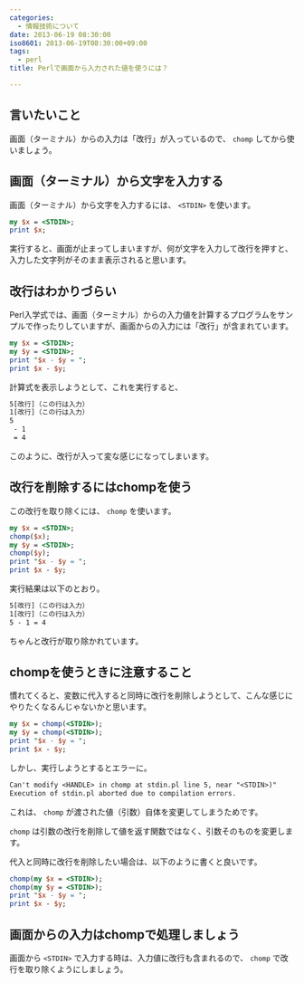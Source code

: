 ```yaml
---
categories:
  - 情報技術について
date: 2013-06-19 08:30:00
iso8601: 2013-06-19T08:30:00+09:00
tags:
  - perl
title: Perlで画面から入力された値を使うには？

---
```


## 言いたいこと

画面（ターミナル）からの入力は「改行」が入っているので、 `chomp` してから使いましょう。

## 画面（ターミナル）から文字を入力する

画面（ターミナル）から文字を入力するには、 `<STDIN>` を使います。

```perl
my $x = <STDIN>;
print $x;
```

実行すると、画面が止まってしまいますが、何が文字を入力して改行を押すと、入力した文字列がそのまま表示されると思います。

## 改行はわかりづらい

Perl入学式では、画面（ターミナル）からの入力値を計算するプログラムをサンプルで作ったりしていますが、画面からの入力には「改行」が含まれています。

```perl
my $x = <STDIN>;
my $y = <STDIN>;
print "$x - $y = ";
print $x - $y;
```

計算式を表示しようとして、これを実行すると、

```default
5[改行]（この行は入力）
1[改行]（この行は入力）
5
 - 1
 = 4
```

このように、改行が入って変な感じになってしまいます。

## 改行を削除するにはchompを使う

この改行を取り除くには、 `chomp` を使います。

```perl
my $x = <STDIN>;
chomp($x);
my $y = <STDIN>;
chomp($y);
print "$x - $y = ";
print $x - $y;
```

実行結果は以下のとおり。

```default
5[改行]（この行は入力）
1[改行]（この行は入力）
5 - 1 = 4
```

ちゃんと改行が取り除かれています。

## chompを使うときに注意すること

慣れてくると、変数に代入すると同時に改行を削除しようとして、こんな感じにやりたくなるんじゃないかと思います。

```perl
my $x = chomp(<STDIN>);
my $y = chomp(<STDIN>);
print "$x - $y = ";
print $x - $y;
```

しかし、実行しようとするとエラーに。

```default
Can't modify <HANDLE> in chomp at stdin.pl line 5, near "<STDIN>)"
Execution of stdin.pl aborted due to compilation errors.
```

これは、 `chomp` が渡された値（引数）自体を変更してしまうためです。

`chomp` は引数の改行を削除して値を返す関数ではなく、引数そのものを変更します。

代入と同時に改行を削除したい場合は、以下のように書くと良いです。

```perl
chomp(my $x = <STDIN>);
chomp(my $y = <STDIN>);
print "$x - $y = ";
print $x - $y;
```

## 画面からの入力はchompで処理しましょう

画面から `<STDIN>` で入力する時は、入力値に改行も含まれるので、 `chomp` で改行を取り除くようにしましょう。
